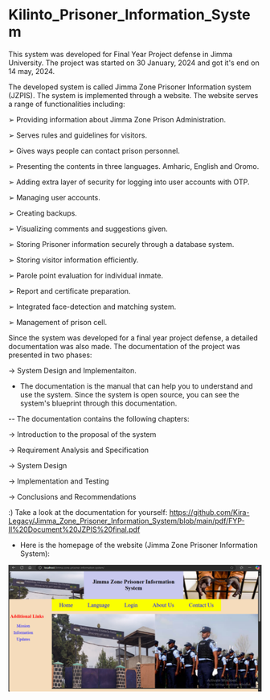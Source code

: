 # Kilinto_Prisoner_Information_System
This system was developed for Final Year Project defense in Jimma University. The project was started on 30 January, 2024 and got it's end on 14 may, 2024.

The developed system is called Jimma Zone Prisoner Information system (JZPIS). The system 
is implemented through a website. The website serves a range of functionalities including:

➢ Providing information about Jimma Zone Prison Administration.

➢ Serves rules and guidelines for visitors.

➢ Gives ways people can contact prison personnel.

➢ Presenting the contents in three languages. Amharic, English and Oromo.

➢ Adding extra layer of security for logging into user accounts with OTP.

➢ Managing user accounts.

➢ Creating backups.

➢ Visualizing comments and suggestions given.

➢ Storing Prisoner information securely through a database system.

➢ Storing visitor information efficiently.

➢ Parole point evaluation for individual inmate.

➢ Report and certificate preparation.

➢ Integrated face-detection and matching system.

➢ Management of prison cell.

Since the system was developed for a final year project defense, a detailed documentation was also made. The documentation of the project was presented in two phases: 

-> System Design and Implementaiton. 

- The documentation is the manual that can help you to understand and use the system. Since the system is open source, you can see the system's blueprint through this documentation. 

-- The documentation contains the following chapters:

-> Introduction to the proposal of the system

-> Requirement Analysis and Specification

-> System Design

-> Implementation and Testing 

-> Conclusions and Recommendations

:) Take a look at the documentation for yourself: https://github.com/Kira-Legacy/Jimma_Zone_Prisoner_Information_System/blob/main/pdf/FYP-II%20Document%20JZPIS%20final.pdf

- Here is the homepage of the website (Jimma Zone Prisoner Information System):

![HTML Image](https://github.com/Kira-Legacy/Image_Repo/blob/main/JZPIS%20homepage.png)



